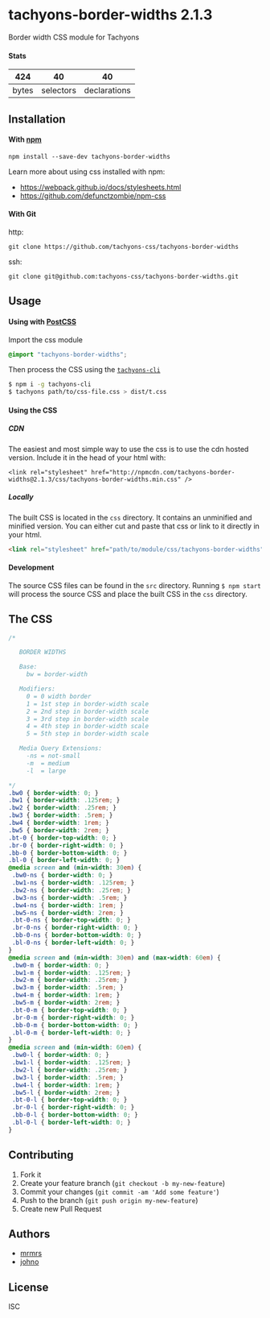 # tachyons-border-widths 2.1.3

Border width CSS module for Tachyons

#### Stats

424 | 40 | 40
---|---|---
bytes | selectors | declarations

## Installation

#### With [npm](https://npmjs.com)

```
npm install --save-dev tachyons-border-widths
```

Learn more about using css installed with npm:
* https://webpack.github.io/docs/stylesheets.html
* https://github.com/defunctzombie/npm-css

#### With Git

http:
```
git clone https://github.com/tachyons-css/tachyons-border-widths
```

ssh:
```
git clone git@github.com:tachyons-css/tachyons-border-widths.git
```

## Usage

#### Using with [PostCSS](https://github.com/postcss/postcss)

Import the css module

```css
@import "tachyons-border-widths";
```

Then process the CSS using the [`tachyons-cli`](https://github.com/tachyons-css/tachyons-cli)

```sh
$ npm i -g tachyons-cli
$ tachyons path/to/css-file.css > dist/t.css
```

#### Using the CSS

##### CDN
The easiest and most simple way to use the css is to use the cdn hosted version. Include it in the head of your html with:

```
<link rel="stylesheet" href="http://npmcdn.com/tachyons-border-widths@2.1.3/css/tachyons-border-widths.min.css" />
```

##### Locally
The built CSS is located in the `css` directory. It contains an unminified and minified version.
You can either cut and paste that css or link to it directly in your html.

```html
<link rel="stylesheet" href="path/to/module/css/tachyons-border-widths">
```

#### Development

The source CSS files can be found in the `src` directory.
Running `$ npm start` will process the source CSS and place the built CSS in the `css` directory.

## The CSS

```css
/*

   BORDER WIDTHS

   Base:
     bw = border-width

   Modifiers:
     0 = 0 width border
     1 = 1st step in border-width scale
     2 = 2nd step in border-width scale
     3 = 3rd step in border-width scale
     4 = 4th step in border-width scale
     5 = 5th step in border-width scale

   Media Query Extensions:
     -ns = not-small
     -m  = medium
     -l  = large

*/
.bw0 { border-width: 0; }
.bw1 { border-width: .125rem; }
.bw2 { border-width: .25rem; }
.bw3 { border-width: .5rem; }
.bw4 { border-width: 1rem; }
.bw5 { border-width: 2rem; }
.bt-0 { border-top-width: 0; }
.br-0 { border-right-width: 0; }
.bb-0 { border-bottom-width: 0; }
.bl-0 { border-left-width: 0; }
@media screen and (min-width: 30em) {
 .bw0-ns { border-width: 0; }
 .bw1-ns { border-width: .125rem; }
 .bw2-ns { border-width: .25rem; }
 .bw3-ns { border-width: .5rem; }
 .bw4-ns { border-width: 1rem; }
 .bw5-ns { border-width: 2rem; }
 .bt-0-ns { border-top-width: 0; }
 .br-0-ns { border-right-width: 0; }
 .bb-0-ns { border-bottom-width: 0; }
 .bl-0-ns { border-left-width: 0; }
}
@media screen and (min-width: 30em) and (max-width: 60em) {
 .bw0-m { border-width: 0; }
 .bw1-m { border-width: .125rem; }
 .bw2-m { border-width: .25rem; }
 .bw3-m { border-width: .5rem; }
 .bw4-m { border-width: 1rem; }
 .bw5-m { border-width: 2rem; }
 .bt-0-m { border-top-width: 0; }
 .br-0-m { border-right-width: 0; }
 .bb-0-m { border-bottom-width: 0; }
 .bl-0-m { border-left-width: 0; }
}
@media screen and (min-width: 60em) {
 .bw0-l { border-width: 0; }
 .bw1-l { border-width: .125rem; }
 .bw2-l { border-width: .25rem; }
 .bw3-l { border-width: .5rem; }
 .bw4-l { border-width: 1rem; }
 .bw5-l { border-width: 2rem; }
 .bt-0-l { border-top-width: 0; }
 .br-0-l { border-right-width: 0; }
 .bb-0-l { border-bottom-width: 0; }
 .bl-0-l { border-left-width: 0; }
}
```

## Contributing

1. Fork it
2. Create your feature branch (`git checkout -b my-new-feature`)
3. Commit your changes (`git commit -am 'Add some feature'`)
4. Push to the branch (`git push origin my-new-feature`)
5. Create new Pull Request

## Authors

* [mrmrs](http://mrmrs.io)
* [johno](http://johnotander.com)

## License

ISC

